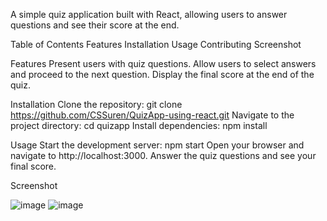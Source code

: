 A simple quiz application built with React, allowing users to answer questions and see their score at the end.

Table of Contents
    Features
    Installation
    Usage
    Contributing
    Screenshot
    
Features
    Present users with quiz questions.
    Allow users to select answers and proceed to the next question.
    Display the final score at the end of the quiz.

Installation
    Clone the repository: git clone https://github.com/CSSuren/QuizApp-using-react.git
    Navigate to the project directory: cd quizapp
    Install dependencies: npm install

Usage
    Start the development server: npm start
    Open your browser and navigate to http://localhost:3000.
    Answer the quiz questions and see your final score.

Screenshot

![image](https://github.com/CSSuren/QuizApp-using-react/assets/91608413/ca956146-ecb8-4bcb-adae-4b7075dd898d)
![image](https://github.com/CSSuren/QuizApp-using-react/assets/91608413/8a374ada-14b1-4e34-be2b-1a28b2feb199)



